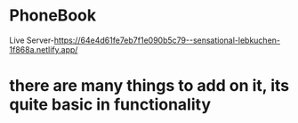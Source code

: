 # PhoneBook
Live Server-https://64e4d61fe7eb7f1e090b5c79--sensational-lebkuchen-1f868a.netlify.app/

# there are many things to add on it, its quite basic in functionality
